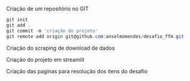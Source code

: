 Criação de um repositório no GIT

~~~powershell
git init
git add .
git commit -m 'criação do projeto'
git remote add origin git@github.com:anselmomendes/desafio_ffm.git
~~~

Criação do scraping de download de dados

Criação do projeto em streamlit

Criação das paginas para resolução dos itens do desafio